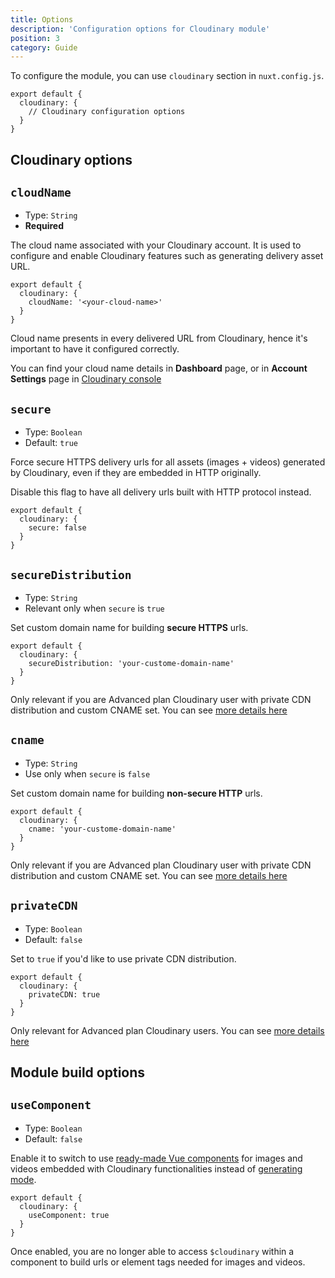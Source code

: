 ```yaml
---
title: Options
description: 'Configuration options for Cloudinary module'
position: 3
category: Guide
---
```


To configure the module, you can use `cloudinary` section in `nuxt.config.js`.

```js[nuxt.config.js]
export default {
  cloudinary: {
    // Cloudinary configuration options
  }
}
```

## Cloudinary options

## `cloudName`

* Type: `String`
* **Required**

The cloud name associated with your Cloudinary account. It is used to configure and enable Cloudinary features such as generating delivery asset URL. 

```js[nuxt.config.js]
export default {
  cloudinary: {
    cloudName: '<your-cloud-name>'
  }
}
```

Cloud name presents in every delivered URL from Cloudinary, hence it's important to have it configured correctly.

<alert type="info">

You can find your cloud name details in **Dashboard** page, or in **Account Settings** page in [Cloudinary console](https://cloudinary.com/console)

</alert>

## `secure`

* Type: `Boolean`
* Default: `true`

Force secure HTTPS delivery urls for all assets (images + videos) generated by Cloudinary, even if they are embedded in HTTP originally.

Disable this flag to have all delivery urls built with HTTP protocol instead.

```js[nuxt.config.js]
export default {
  cloudinary: {
    secure: false
  }
}
```

## `secureDistribution`

* Type: `String`
* Relevant only when `secure` is `true`

Set custom domain name for building **secure HTTPS** urls.

```js[nuxt.config.js]
export default {
  cloudinary: {
    secureDistribution: 'your-custome-domain-name'
  }
}
```

<alert type="info">

Only relevant if you are Advanced plan Cloudinary user with private CDN distribution and custom CNAME set. You can see [more details here](https://cloudinary.com/documentation/advanced_url_delivery_options#private_cdns_and_cnames)

</alert>

## `cname`

* Type: `String`
* Use only when `secure` is `false`

Set custom domain name for building **non-secure HTTP** urls.

```js[nuxt.config.js]
export default {
  cloudinary: {
    cname: 'your-custome-domain-name'
  }
}
```

<alert type="info">

Only relevant if you are Advanced plan Cloudinary user with private CDN distribution and custom CNAME set. You can see [more details here](https://cloudinary.com/documentation/advanced_url_delivery_options#private_cdns_and_cnames)

</alert>

## `privateCDN`

* Type: `Boolean`
* Default: `false`

Set to `true` if you'd like to use private CDN distribution.

```js[nuxt.config.js]
export default {
  cloudinary: {
    privateCDN: true
  }
}
```

<alert type="info">

Only relevant for Advanced plan Cloudinary users. You can see [more details here](https://cloudinary.com/documentation/advanced_url_delivery_options#private_cdns_and_cnames)

</alert>

## Module build options

## `useComponent`

* Type: `Boolean`
* Default: `false`

Enable it to switch to use [ready-made Vue components](/usage/vue-components) for images and videos embedded with Cloudinary functionalities instead of [generating mode](/usage/build-urls-and-tags).

```js[nuxt.config.js]
export default {
  cloudinary: {
    useComponent: true
  }
}
```

<alert>

Once enabled, you are no longer able to access `$cloudinary` within a component to build urls or element tags needed for images and videos.

</alert>
